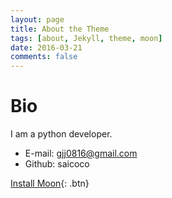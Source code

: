 ```yaml
---
layout: page
title: About the Theme
tags: [about, Jekyll, theme, moon]
date: 2016-03-21
comments: false
---
```


# Bio  
I am a python developer.  

* E-mail: gjj0816@gmail.com
* Github: saicoco
      
[Install Moon](https://github.com/saicoco/saicoco.github.io){: .btn}
